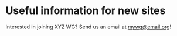 # Useful information for new sites

Interested in joining XYZ WG? Send us an email at mywg@email.org!
